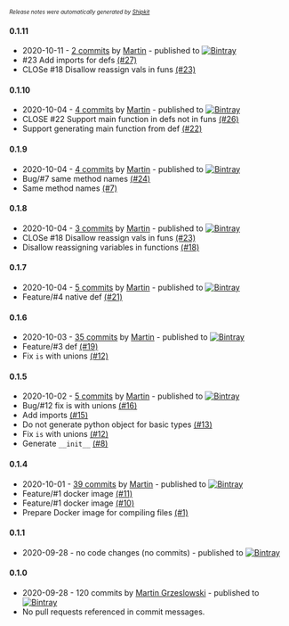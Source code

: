 <sup><sup>*Release notes were automatically generated by [Shipkit](http://shipkit.org/)*</sup></sup>

#### 0.1.11
 - 2020-10-11 - [2 commits](https://github.com/magx2/Capybara/compare/v0.1.10...v0.1.11) by [Martin](https://github.com/magx2) - published to [![Bintray](https://img.shields.io/badge/Bintray-0.1.11-green.svg)](https://bintray.com/big-boy/bigboy/capybara/0.1.11)
 - #23 Add imports for defs [(#27)](https://github.com/magx2/Capybara/pull/27)
 - CLOSe #18 Disallow reassign vals in funs [(#23)](https://github.com/magx2/Capybara/pull/23)

#### 0.1.10
 - 2020-10-04 - [4 commits](https://github.com/magx2/Capybara/compare/v0.1.9...v0.1.10) by [Martin](https://github.com/magx2) - published to [![Bintray](https://img.shields.io/badge/Bintray-0.1.10-green.svg)](https://bintray.com/big-boy/bigboy/capybara/0.1.10)
 - CLOSE #22 Support main function in defs not in funs [(#26)](https://github.com/magx2/Capybara/pull/26)
 - Support generating main function from def [(#22)](https://github.com/magx2/Capybara/issues/22)

#### 0.1.9
 - 2020-10-04 - [4 commits](https://github.com/magx2/Capybara/compare/v0.1.8...v0.1.9) by [Martin](https://github.com/magx2) - published to [![Bintray](https://img.shields.io/badge/Bintray-0.1.9-green.svg)](https://bintray.com/big-boy/bigboy/capybara/0.1.9)
 - Bug/#7 same method names [(#24)](https://github.com/magx2/Capybara/pull/24)
 - Same method names [(#7)](https://github.com/magx2/Capybara/issues/7)

#### 0.1.8
 - 2020-10-04 - [3 commits](https://github.com/magx2/Capybara/compare/v0.1.7...v0.1.8) by [Martin](https://github.com/magx2) - published to [![Bintray](https://img.shields.io/badge/Bintray-0.1.8-green.svg)](https://bintray.com/big-boy/bigboy/capybara/0.1.8)
 - CLOSe #18 Disallow reassign vals in funs [(#23)](https://github.com/magx2/Capybara/pull/23)
 - Disallow reassigning variables in functions [(#18)](https://github.com/magx2/Capybara/issues/18)

#### 0.1.7
 - 2020-10-04 - [5 commits](https://github.com/magx2/Capybara/compare/v0.1.6...v0.1.7) by [Martin](https://github.com/magx2) - published to [![Bintray](https://img.shields.io/badge/Bintray-0.1.7-green.svg)](https://bintray.com/big-boy/bigboy/capybara/0.1.7)
 - Feature/#4 native def [(#21)](https://github.com/magx2/Capybara/pull/21)

#### 0.1.6
 - 2020-10-03 - [35 commits](https://github.com/magx2/Capybara/compare/v0.1.5...v0.1.6) by [Martin](https://github.com/magx2) - published to [![Bintray](https://img.shields.io/badge/Bintray-0.1.6-green.svg)](https://bintray.com/big-boy/bigboy/capybara/0.1.6)
 - Feature/#3 def [(#19)](https://github.com/magx2/Capybara/pull/19)
 - Fix `is` with unions [(#12)](https://github.com/magx2/Capybara/issues/12)

#### 0.1.5
 - 2020-10-02 - [5 commits](https://github.com/magx2/Capybara/compare/v0.1.4...v0.1.5) by [Martin](https://github.com/magx2) - published to [![Bintray](https://img.shields.io/badge/Bintray-0.1.5-green.svg)](https://bintray.com/big-boy/bigboy/capybara/0.1.5)
 - Bug/#12 fix is with unions [(#16)](https://github.com/magx2/Capybara/pull/16)
 - Add imports [(#15)](https://github.com/magx2/Capybara/issues/15)
 - Do not generate python object for basic types [(#13)](https://github.com/magx2/Capybara/issues/13)
 - Fix `is` with unions [(#12)](https://github.com/magx2/Capybara/issues/12)
 - Generate `__init__` [(#8)](https://github.com/magx2/Capybara/issues/8)

#### 0.1.4
 - 2020-10-01 - [39 commits](https://github.com/magx2/Capybara/compare/v0.1.1...v0.1.4) by [Martin](https://github.com/magx2) - published to [![Bintray](https://img.shields.io/badge/Bintray-0.1.4-green.svg)](https://bintray.com/big-boy/bigboy/capybara/0.1.4)
 - Feature/#1 docker image [(#11)](https://github.com/magx2/Capybara/pull/11)
 - Feature/#1 docker image [(#10)](https://github.com/magx2/Capybara/pull/10)
 - Prepare Docker image for compiling files [(#1)](https://github.com/magx2/Capybara/issues/1)

#### 0.1.1
 - 2020-09-28 - no code changes (no commits) - published to [![Bintray](https://img.shields.io/badge/Bintray-0.1.1-green.svg)](https://bintray.com/big-boy/bigboy/capybara/0.1.1)

#### 0.1.0
 - 2020-09-28 - 120 commits by [Martin Grzeslowski](https://github.com/magx2) - published to [![Bintray](https://img.shields.io/badge/Bintray-0.1.0-green.svg)](https://bintray.com/big-boy/bigboy/capybara/0.1.0)
 - No pull requests referenced in commit messages.

